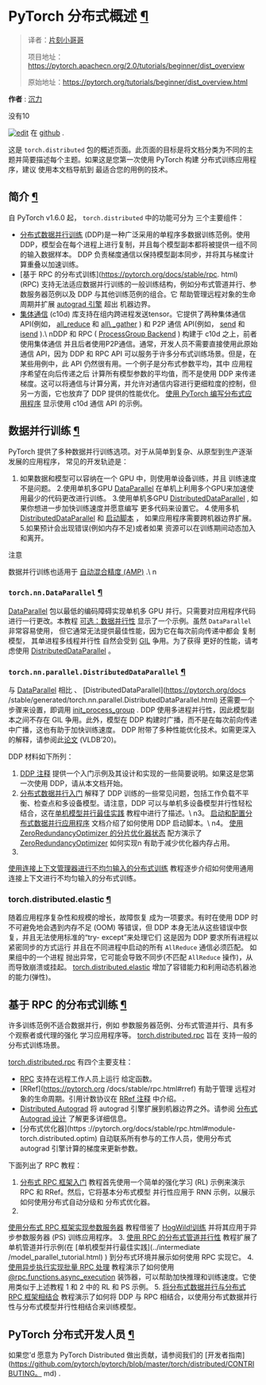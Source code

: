


# PyTorch 分布式概述 [¶](#pytorch-distributed-overview "此标题的永久链接")


> 译者：[片刻小哥哥](https://github.com/jiangzhonglian)
>
> 项目地址：<https://pytorch.apachecn.org/2.0/tutorials/beginner/dist_overview>
>
> 原始地址：<https://pytorch.org/tutorials/beginner/dist_overview.html>




**作者** 
 :
 [沉力](https://mrshenli.github.io/)





 没有10



[![edit](https://pytorch.org/tutorials/_images/pencil-16.png)](https://pytorch.org/tutorials/_images/pencil-16.png)
 在 [github](https://github.com/pytorch/tutorials/blob/main/beginner_source/dist_overview.rst) 
.





 这是 
 `torch.distributed` 包的概述页面。此页面的目标是将文档分类为不同的主题并简要描述每个主题。如果这是您第一次使用 PyTorch 构建
分布式训练应用程序，建议
使用本文档导航到
最适合您的用例的技术。





## 简介 [¶](#introduction "此标题的永久链接")




 自 PyTorch v1.6.0 起，
 `torch.distributed` 中的功能可分为
三个主要组件：



* [分布式数据并行训练](https://pytorch.org/docs/stable/generated/torch.nn.parallel.DistributedDataParallel.html) 
 (DDP)是一种广泛采用的单程序多数据训练范例。使用 DDP，模型会在每个进程上进行复制，并且每个模型副本都将被提供一组不同的输入数据样本。 DDP 负责梯度通信以保持模型副本同步，并将其与梯度计算重叠以加速训练。
* [基于 RPC 的分布式训练](https://pytorch.org/docs/stable/rpc. html) 
 (RPC) 支持无法适应数据并行训练的一般训练结构，例如分布式管道并行、参数服务器范例以及 DDP 与其他训练范例的组合。它
帮助管理远程对象的生命周期并扩展
 [autograd 引擎](https://pytorch.org/docs/stable/autograd.html) 
 超出
机器边界。
* [集体通信](https://pytorch.org/docs/stable/distributed.html) 
 (c10d) 库支持在组内跨进程发送tensor。它提供了两种集体通信 API(例如，
 [all_reduce](https://pytorch.org/docs/stable/distributed.html#torch.distributed.all_reduce) 
 和
 [all\ _gather](https://pytorch.org/docs/stable/distributed.html#torch.distributed.all_gather) 
 )
 和 P2P 通信 API(例如，
 [send](https://pytorch.org/docs/stable/distributed.html#torch.distributed.send) 
 和
 [isend](https://pytorch.org/docs/stable/distributed.html#torch.distributed.isend) 
 ).\ nDDP 和 RPC (
 [ProcessGroup Backend](https://pytorch.org/docs/stable/rpc.html#process-group-backend) 
 )
 构建于 c10d 之上，前者使用集体通信
并且后者使用P2P通信。通常，开发人员不需要直接使用此原始通信 API，因为 DDP 和 RPC API 可以服务于许多分布式训练场景。但是，在某些用例中，此 API 仍然很有用。一个例子是分布式参数平均，其中
应用程序希望在向后传递之后
计算所有模型参数的平均值，而不是使用 DDP 来传递梯度。这可以将通信与计算分离，并允许对通信内容进行更细粒度的控制，但另一方面，它也放弃了 DDP 提供的性能优化。
 [使用 PyTorch 编写分布式应用程序](../middle/dist_tuto.html) 
 显示使用 c10d 通信 API 的示例。





## 数据并行训练 [¶](#data-parallel-training "永久链接到此标题")



PyTorch 提供了多种数据并行训练选项。对于从简单到复杂、从原型到生产逐渐发展的应用程序，
常见的开发轨迹是：



1. 如果数据和模型可以容纳在一个 GPU 中，则使用单设备训练，并且
训练速度不是问题。
2.使用单机多GPU
 [DataParallel](https://pytorch.org/docs/stable/generated/torch.nn.DataParallel.html)
 在单机上利用多个GPU来加速使用最少的代码更改进行训练。
3.使用单机多GPU
 [DistributedDataParallel](https://pytorch.org/docs/stable/generated/torch.nn.parallel.DistributedDataParallel.html) 
 ,
如果你想进一步加快训练速度并愿意编写
更多代码来设置它。
4.使用多机
 [DistributedDataParallel](https://pytorch.org/docs/stable/generated/torch.nn.parallel.DistributedDataParallel.html) 
 和
 [启动脚本](https://github.com/pytorch/examples/blob/master/distributed/ddp/README.md) 
 ，
如果应用程序需要跨机器边界扩展。
5.如果预计会出现错误(例如内存不足)或者如果
资源可以在训练期间动态加入和离开。




 注意




 数据并行训练也适用于
 [自动混合精度 (AMP)](https://pytorch.org/docs/stable/notes/amp_examples.html#working-with-multiple-gpus) 
.\ n




### `torch.nn.DataParallel` [¶](#torch-nn-dataparallel "此标题的永久链接")



 [DataParallel](https://pytorch.org/docs/stable/generated/torch.nn.DataParallel.html) 
 包以最低的编码障碍实现单机多 GPU 并行。只需要对应用程序代码进行一行更改。本教程
 [可选：数据并行性](../beginner/blitz/data_parallel_tutorial.html)
 显示了一个示例。虽然
 `DataParallel`
 非常容易使用，
但它通常无法提供最佳性能，因为它在每次前向传递中都会
复制模型，
其单进程多线程并行性
自然会受到
 [ GIL](https://wiki.python.org/moin/GlobalInterpreterLock) 
 争用。为了获得
更好的性能，请考虑使用
 [DistributedDataParallel](https://pytorch.org/docs/stable/generated/torch.nn.parallel.DistributedDataParallel.html) 
 。





### `torch.nn.parallel.DistributedDataParallel` [¶](#torch-nn-parallel-distributeddataparallel "此标题的永久链接")



 与
 [DataParallel](https://pytorch.org/docs/stable/generated/torch.nn.DataParallel.html) 相比
 、
 [DistributedDataParallel](https://pytorch.org/docs /stable/generated/torch.nn.parallel.DistributedDataParallel.html) 
 还需要一个步骤来设置，即调用
 [init_process_group](https://pytorch.org/docs/stable/distributed.html#torch.distributed.init_process_group) 
.
DDP 使用多进程并行性，因此模型副本之间不存在 GIL 争用。此外，模型在 DDP 构建时广播，而不是在每次前向传递中广播，这也有助于加快训练速度。 DDP 附带了多种性能优化技术。如需更深入的解释，请参阅此[论文](http://www.vldb.org/pvldb/vol13/p3005-li.pdf)
(VLDB’20)。 




 DDP 材料如下所列：



1. [DDP 注释](https://pytorch.org/docs/stable/notes/ddp.html) 提供一个入门示例及其设计和实现的一些简要说明。如果这是您第一次使用 DDP，请从本文档开始。
2. [分布式数据并行入门](../intermediate/ddp_tutorial.html) 
 解释了 DDP 训练的一些常见问题，包括工作负载不平衡、检查点和多设备模型。请注意，DDP 可以与单机多设备模型并行性轻松结合，这在[单机模型并行最佳实践](../intermediate/model_parallel_tutorial.html) 教程中进行了描述。\ n3。 
 [启动和配置分布式数据并行应用程序](https://github.com/pytorch/examples/blob/main/distributed/ddp/README.md)
 文档介绍了如何使用 DDP 启动脚本。\ n4。 
 [使用 ZeroRedundancyOptimizer 的分片优化器状态](../recipes/zero_redundancy_optimizer.html) 
 配方演示了
 [ZeroRedundancyOptimizer](https://pytorch.org/docs/stable/distributed.optim.html) 
 如何实现n 有助于减少优化器内存占用。
5. 
 [使用连接上下文管理器进行不均匀输入的分布式训练](../advanced/generic_join.html) 
 教程逐步介绍如何使用通用连接上下文进行不均匀输入的分布式训练。




### torch.distributed.elastic [¶](#torch-distributed-elastic "此标题的永久链接")



 随着应用程序复杂性和规模的增长，故障恢复
成为一项要求。有时在使用 DDP 时不可避免地会遇到内存不足 (OOM) 等错误，但 DDP 本身无法从这些错误中恢复，并且无法使用标准的“try- except”来处理它们
这是因为 DDP 要求所有进程以紧密同步的方式运行
并且在不同进程中启动的所有
 `AllReduce`
 通信必须匹配。
如果组中的一个进程
抛出异常，它可能会导致不同步(不匹配
 `AllReduce`
 操作)，从而导致崩溃或挂起。
 [torch.distributed.elastic](https://pytorch.org/docs/stable/distributed.elastic.html)
 增加了容错能力和利用动态机器池的能力(弹性)。





## 基于 RPC 的分布式训练 [¶](#rpc-based-distributed-training "永久链接到此标题")




 许多训练范例不适合数据并行，例如
参数服务器范例、分布式管道并行、具有多个观察者或代理的强化
学习应用程序等。
 [torch.distributed.rpc](https://pytorch.org/docs/stable/rpc.html)
 旨在
支持一般的分布式训练场景。




[torch.distributed.rpc](https://pytorch.org/docs/stable/rpc.html)
 有四个主要支柱：



* [RPC](https://pytorch.org/docs/stable/rpc.html#rpc) 
 支持在远程工作人员上运行
给定函数。
* [RRef](https://pytorch.org /docs/stable/rpc.html#rref) 
 有助于管理
远程对象的生命周期。引用计数协议在
 [RRef 注释](https://pytorch.org/docs/stable/rpc/rref.html#remote-reference-protocol) 中介绍。
.
* [Distributed Autograd]( https://pytorch.org/docs/stable/rpc.html#distributed-autograd-framework) 
 将 autograd 引擎扩展到机器边界之外。请参阅
 [分布式 Autograd 设计](https://pytorch.org/docs/stable/rpc/distributed_autograd.html#distributed-autograd-design)
 了解更多详细信息。
* [分布式优化器](https ://pytorch.org/docs/stable/rpc.html#module-torch.distributed.optim) 自动联系所有参与的工作人员，使用分布式 autograd 引擎计算的梯度来更新参数。



 下面列出了 RPC 教程：



1. [分布式 RPC 框架入门](../intermediate/rpc_tutorial.html) 教程首先使用一个简单的强化学习 (RL) 示例来演示 RPC 和 RRef。然后，它将基本分布式模型
并行性应用于 RNN 示例，以展示如何使用分布式自动分级和
分布式优化器。
2. 
 [使用分布式 RPC 框架实现参数服务器](../intermediate/rpc_param_server_tutorial.html) 
 教程借鉴了
 [HogWild!训练](https://people.eecs.berkeley.edu/~brecht/papers/hogwildTR.pdf)
 并将其应用于异步参数服务器 (PS) 训练应用程序。
3. 
 [使用 RPC 的分布式管道并行性](../intermediate/dist_pipeline_parallel_tutorial.html) 
 教程扩展了单机管道并行示例(在
 [单机模型并行最佳实践](../intermediate /model_parallel_tutorial.html) 
 )
到分布式环境并展示如何使用 RPC 实现它。
4. 
 [使用异步执行实现批量 RPC 处理](../intermediate/rpc_async_execution.html) 
 教程演示了如何使用
 [@rpc.functions.async_execution](https://pytorch.org/docs/stable/rpc.html#torch.distributed.rpc.functions.async_execution) 
 装饰器，可以帮助加快推理和训练速度。它使用类似于上述教程 1 和 2 中的 RL 和 PS 示例。
5. [将分布式数据并行与分布式 RPC 框架相结合](../advanced/rpc_ddp_tutorial.html) 教程演示了如何将 DDP 与 RPC 相结合，以使用分布式数据并行性与分布式模型并行性相结合来训练模型。





## PyTorch 分布式开发人员 [¶](#pytorch-distributed-developers "此标题的永久链接")




 如果您’d 愿意为 PyTorch Distributed 做出贡献，请参阅我们的
 [开发者指南](https://github.com/pytorch/pytorch/blob/master/torch/distributed/CONTRIBUTING。 md) 
.









